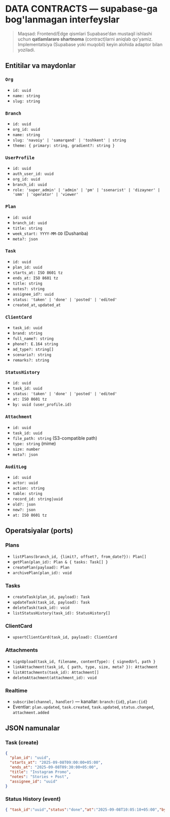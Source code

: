 # DATA CONTRACTS — supabase-ga bog'lanmagan interfeyslar

> Maqsad: Frontend/Edge qismlari Supabase’dan mustaqil ishlashi uchun **qatlamlararo shartnoma** (contract)larni aniqlab qo'yamiz.
> Implementatsiya (Supabase yoki muqobil) keyin alohida adaptor bilan yoziladi.

## Entitilar va maydonlar
### `Org`
- `id: uuid`
- `name: string`
- `slug: string`

### `Branch`
- `id: uuid`
- `org_id: uuid`
- `name: string`
- `slug: 'navoiy' | 'samarqand' | 'toshkent' | string`
- `theme: { primary: string, gradient?: string }`

### `UserProfile`
- `id: uuid`
- `auth_user_id: uuid`
- `org_id: uuid`
- `branch_id: uuid`
- `role: 'super_admin' | 'admin' | 'pm' | 'ssenarist' | 'dizayner' | 'smm' | 'operator' | 'viewer'`

### `Plan`
- `id: uuid`
- `branch_id: uuid`
- `title: string`
- `week_start: YYYY-MM-DD` (Dushanba)
- `meta?: json`

### `Task`
- `id: uuid`
- `plan_id: uuid`
- `starts_at: ISO 8601 tz`
- `ends_at: ISO 8601 tz`
- `title: string`
- `notes?: string`
- `assignee_id?: uuid`
- `status: 'taken' | 'done' | 'posted' | 'edited'`
- `created_at`, `updated_at`

### `ClientCard`
- `task_id: uuid`
- `brand: string`
- `full_name?: string`
- `phone?: E.164 string`
- `ad_type?: string[]`
- `scenario?: string`
- `remarks?: string`

### `StatusHistory`
- `id: uuid`
- `task_id: uuid`
- `status: 'taken' | 'done' | 'posted' | 'edited'`
- `at: ISO 8601 tz`
- `by: uuid (user_profile.id)`

### `Attachment`
- `id: uuid`
- `task_id: uuid`
- `file_path: string` (S3-compatible path)
- `type: string` (mime)
- `size: number`
- `meta?: json`

### `AuditLog`
- `id: uuid`
- `actor: uuid`
- `action: string`
- `table: string`
- `record_id: string|uuid`
- `old?: json`
- `new?: json`
- `at: ISO 8601 tz`

## Operatsiyalar (ports)
### Plans
- `listPlans(branch_id, {limit?, offset?, from_date?}): Plan[]`
- `getPlan(plan_id): Plan & { tasks: Task[] }`
- `createPlan(payload): Plan`
- `archivePlan(plan_id): void`

### Tasks
- `createTask(plan_id, payload): Task`
- `updateTask(task_id, payload): Task`
- `deleteTask(task_id): void`
- `listStatusHistory(task_id): StatusHistory[]`

### ClientCard
- `upsertClientCard(task_id, payload): ClientCard`

### Attachments
- `signUpload(task_id, filename, contentType): { signedUrl, path }`
- `linkAttachment(task_id, { path, type, size, meta? }): Attachment`
- `listAttachments(task_id): Attachment[]`
- `deleteAttachment(attachment_id): void`

### Realtime
- `subscribe(channel, handler)` — kanallar: `branch:{id}`, `plan:{id}`
- Eventlar: `plan.updated`, `task.created`, `task.updated`, `status.changed`, `attachment.added`

## JSON namunalar
### Task (create)
```json
{
  "plan_id": "uuid",
  "starts_at": "2025-09-08T09:00:00+05:00",
  "ends_at": "2025-09-08T09:30:00+05:00",
  "title": "Instagram Promo",
  "notes": "Stories + Post",
  "assignee_id": "uuid"
}
```
### Status History (event)
```json
{ "task_id":"uuid","status":"done","at":"2025-09-08T10:05:10+05:00","by":"uuid" }
```
